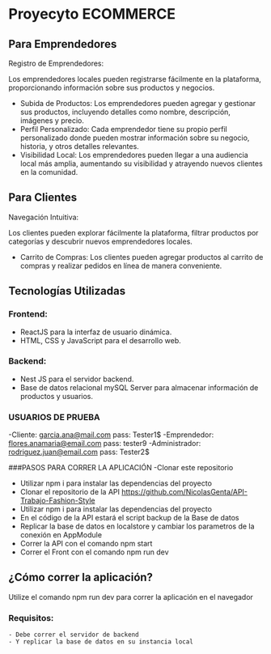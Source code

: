 # Proyecyto ECOMMERCE

## Para Emprendedores
Registro de Emprendedores:

Los emprendedores locales pueden registrarse fácilmente en la plataforma, proporcionando información sobre sus productos y negocios.

- Subida de Productos:
Los emprendedores pueden agregar y gestionar sus productos, incluyendo detalles como nombre, descripción, imágenes y precio.
- Perfil Personalizado:
Cada emprendedor tiene su propio perfil personalizado donde pueden mostrar información sobre su negocio, historia, y otros detalles relevantes.
- Visibilidad Local:
Los emprendedores pueden llegar a una audiencia local más amplia, aumentando su visibilidad y atrayendo nuevos clientes en la comunidad.

## Para Clientes
Navegación Intuitiva:

Los clientes pueden explorar fácilmente la plataforma, filtrar productos por categorías y descubrir nuevos emprendedores locales.
- Carrito de Compras:
Los clientes pueden agregar productos al carrito de compras y realizar pedidos en línea de manera conveniente.

## Tecnologías Utilizadas
### Frontend:
- ReactJS para la interfaz de usuario dinámica.
- HTML, CSS y JavaScript para el desarrollo web.

### Backend:
- Nest JS para el servidor backend.
- Base de datos relacional mySQL Server para almacenar información de productos y usuarios.

### USUARIOS DE PRUEBA
-Cliente: garcia.ana@mail.com pass: Tester1$
-Emprendedor: flores.anamaria@email.com pass: tester9
-Administrador: rodriguez.juan@email.com pass: Tester2$

###PASOS PARA CORRER LA APLICACIÓN
-Clonar este repositorio
- Utilizar npm i para instalar las dependencias del proyecto
- Clonar el repositorio de la API https://github.com/NicolasGenta/API-Trabajo-Fashion-Style
- Utilizar npm i para instalar las dependencias del proyecto
- En el código de la API estará el script backup de la Base de datos
- Replicar la base de datos en localstore y cambiar los parametros de la conexión en AppModule
- Correr la API con el comando npm start
- Correr el Front con el comando npm run dev


## ¿Cómo correr la aplicación?

Utilize el comando npm run dev para correr la aplicación en el navegador

### Requisitos:
    - Debe correr el servidor de backend
    - Y replicar la base de datos en su instancia local
